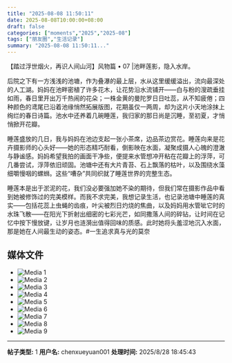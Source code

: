 ```yaml
---
title: "2025-08-08 11:50:11"
date: 2025-08-08T10:00:00+08:00
draft: false
categories: ["moments","2025","2025-08"]
tags: ["朋友圈","生活记录"]
summary: "2025-08-08 11:50:11..."
---
```


【踏过浮世烟火，再识人间山河】风物篇 • 07 |池畔莲影，隐入水岸。

后院之下有一方浅浅的池塘，作为叠瀑的最上层，水从这里缓缓溢出，流向最深处的人工湖。妈妈在池畔密植了许多花木，让花势沿水流铺开——白与粉的溲疏垂挂如雨，春日里开出万千热闹的花朵；一株金黄的曼陀罗日日吐蕊，从不知疲倦；四种颜色的鸢尾已沿着池缘悄然拓展版图，花期虽仅一两周，却为这片小天地涂抹上绚烂的春日诗篇。池水中还养着几碗睡莲，我归家的那日尚是沉睡，至初夏，才悄悄掀开花瓣。

睡莲盛放的几日，我与妈妈在池边支起一张小茶席，边品茶边赏花。睡莲向来是花卉摄影师的心头好——她的形态精巧耐看，倒影映在水面，凝聚成摄人心魄的澄澈与静谧感。妈妈希望我拍的画面干净些，便提来水管想冲开粘在花瓣上的浮萍，可几番尝试，浮萍依旧顽固。池塘中还有大片青苔、石上飘落的枯叶，以及围绕水藻细嚼慢咽的螺蛳。这些“嘈杂”共同织就了睡莲世界的完整生态。

睡莲本是出于淤泥的花，我们没必要强加她不染的期待，但我们常在摄影作品中看到她被修饰过的完美模样。而我不求完美，我想记录生活，也记录池塘中睡莲的真实——包括花蕊上虫蝇的齿痕，叶尖被烈日灼烧的焦曲，以及妈妈用水管呲它时的水珠飞散——在阳光下折射出细密的七彩光芒，如同撒落人间的碎钻，让时间在记忆中按下慢放键，让岁月也涟漪出值得回味的质感。此时她将头羞涩地沉入水面，那是她在人间最生动的姿态。
​
​#一生追求真与光的莫奈

## 媒体文件

- ![Media 1](/Moments/photos/2025-08-08/202508081150110.jpg)
- ![Media 2](/Moments/photos/2025-08-08/202508081150111.jpg)
- ![Media 3](/Moments/photos/2025-08-08/202508081150112.jpg)
- ![Media 4](/Moments/photos/2025-08-08/202508081150113.jpg)
- ![Media 5](/Moments/photos/2025-08-08/202508081150114.jpg)
- ![Media 6](/Moments/photos/2025-08-08/202508081150115.jpg)
- ![Media 7](/Moments/photos/2025-08-08/202508081150116.jpg)
- ![Media 8](/Moments/photos/2025-08-08/202508081150117.jpg)
- ![Media 9](/Moments/photos/2025-08-08/202508081150118.jpg)

---

**帖子类型:** 1
**用户名:** chenxueyuan001
**处理时间:** 2025/8/28 18:45:43